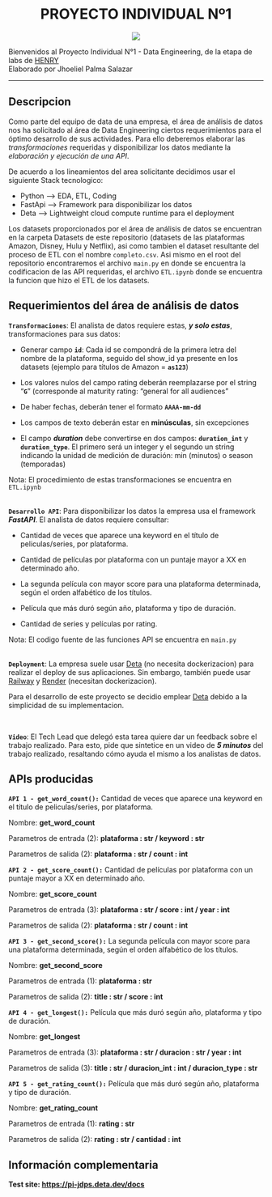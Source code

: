 # <h1 align=center> **PROYECTO INDIVIDUAL Nº1** </h1>
<p align=center><img src=https://www.feedingthemachine.ai/wp-content/uploads/2021/04/data-engineering-dl-2020-1024x401-1.png><p>

Bienvenidos al Proyecto Individual N°1 - Data Engineering, de la etapa de labs de [HENRY](https://www.soyhenry.com/)
<br/>
Elaborado por Jhoeliel Palma Salazar
<hr>

## **Descripcion**
Como parte del equipo de data de una empresa, el área de análisis de datos nos ha solicitado al área de Data Engineering ciertos requerimientos para el óptimo desarrollo de sus actividades. Para ello deberemos elaborar las *transformaciones* requeridas y disponibilizar los datos mediante la *elaboración y ejecución de una API*.

De acuerdo a los lineamientos del area solicitante decidimos usar el siguiente Stack tecnologico:
+ Python --> EDA, ETL, Coding
+ FastApi --> Framework para disponibilizar los datos
+ Deta --> Lightweight cloud compute runtime para el deployment

Los datasets proporcionados por el área de análisis de datos se encuentran en la carpeta Datasets de este repositorio (datasets de las plataformas Amazon, Disney, Hulu y Netflix), asi como tambien el dataset resultante del proceso de ETL con el nombre `completo.csv`. Asi mismo en el root del repositorio encontraremos el archivo `main.py` en donde se encuentra la codificacion de las API requeridas, el archivo `ETL.ipynb` donde se encuentra la funcion que hizo el ETL de los datasets.

## **Requerimientos del área de análisis de datos**

**`Transformaciones`**:  El analista de datos requiere estas, ***y solo estas***, transformaciones para sus datos:


+ Generar campo **`id`**: Cada id se compondrá de la primera letra del nombre de la plataforma, seguido del show_id ya presente en los datasets (ejemplo para títulos de Amazon = **`as123`**)

+ Los valores nulos del campo rating deberán reemplazarse por el string “**`G`**” (corresponde al maturity rating: “general for all audiences”

+ De haber fechas, deberán tener el formato **`AAAA-mm-dd`**

+ Los campos de texto deberán estar en **minúsculas**, sin excepciones 

+ El campo ***duration*** debe convertirse en dos campos: **`duration_int`** y **`duration_type`**. El primero será un integer y el segundo un string indicando la unidad de medición de duración: min (minutos) o season (temporadas)


Nota: El procedimiento de estas transformaciones se encuentra en `ETL.ipynb` 
<br/><br/>

**`Desarrollo API`**:  Para disponibilizar los datos la empresa usa el framework ***FastAPI***. El analista de datos requiere consultar:

+ Cantidad de veces que aparece una keyword en el título de peliculas/series, por plataforma.

+ Cantidad de películas por plataforma con un puntaje mayor a XX en determinado año.

+ La segunda película con mayor score para una plataforma determinada, según el orden alfabético de los títulos.

+ Película que más duró según año, plataforma y tipo de duración.

+ Cantidad de series y películas por rating.


Nota: El codigo fuente de las funciones API se encuentra en `main.py`
<br/><br/>

**`Deployment`**: La empresa suele usar [Deta](https://www.deta.sh/?ref=fastapi) (no necesita dockerizacion) para realizar el deploy de sus aplicaciones. Sin embargo, también puede usar [Railway](https://railway.app/) y [Render](https://render.com/docs/free#free-web-services) (necesitan dockerizacion).

Para el desarrollo de este proyecto se decidio emplear [Deta](https://www.deta.sh/?ref=fastapi) debido a la simplicidad de su implementacion.
<br/>

<br/>

**`Video`**: El Tech Lead que delegó esta tarea quiere dar un feedback sobre el trabajo realizado. Para esto, pide que sintetice en un video de ***5 minutos*** del trabajo realizado, resaltando cómo ayuda el mismo a los analistas de datos.
<br/>

## **APIs producidas**

**`API 1 - get_word_count():`** Cantidad de veces que aparece una keyword en el título de peliculas/series, por plataforma.

Nombre: **get_word_count**

Parametros de entrada (2): **plataforma : str / keyword : str**

Parametros de salida (2): **plataforma : str / count : int**

**`API 2 - get_score_count():`** Cantidad de películas por plataforma con un puntaje mayor a XX en determinado año.

Nombre: **get_score_count**

Parametros de entrada (3): **plataforma : str / score : int / year : int**

Parametros de salida (2): **plataforma : str / count : int**

**`API 3 - get_second_score():`** La segunda película con mayor score para una plataforma determinada, según el orden alfabético de los títulos.

Nombre: **get_second_score**

Parametros de entrada (1): **plataforma : str**

Parametros de salida (2): **title : str / score : int**

**`API 4 - get_longest():`** Película que más duró según año, plataforma y tipo de duración.

Nombre: **get_longest**

Parametros de entrada (3): **plataforma : str / duracion : str / year : int**

Parametros de salida (3): **title : str / duracion_int : int / duracion_type : str**

**`API 5 - get_rating_count():`** Película que más duró según año, plataforma y tipo de duración.

Nombre: **get_rating_count**

Parametros de entrada (1): **rating : str**

Parametros de salida (2): **rating : str / cantidad : int**

## **Información complementaria**

**Test site: https://pi-jdps.deta.dev/docs**
